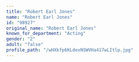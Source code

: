 ```yaml
---
title: "Robert Earl Jones"
name: "Robert Earl Jones"
id: "98927"
original_name: "Robert Earl Jones"
known_for_department: "Acting"
gender: "2"
adult: "false"
profile_path: "/wHXkfp6KLdexNSWVHa417wLItlp.jpg"
---
```


